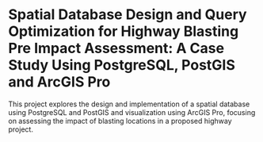 # Spatial Database Design and Query Optimization for Highway Blasting Pre Impact Assessment: A Case Study Using PostgreSQL,  PostGIS and ArcGIS Pro
This project explores the design and implementation of a spatial database using PostgreSQL and PostGIS and visualization using ArcGIS Pro, focusing on assessing the impact of blasting locations in a proposed highway project.
